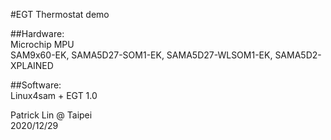 #EGT Thermostat demo

##Hardware:<br>
Microchip MPU<br>
SAM9x60-EK, SAMA5D27-SOM1-EK, SAMA5D27-WLSOM1-EK, SAMA5D2-XPLAINED<br>

##Software:<br>
Linux4sam + EGT 1.0<br>

Patrick Lin @ Taipei<br>
2020/12/29
